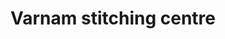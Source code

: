 ---
title: "Varnam stitching centre"
url: /thiruvananthapuram/varnam-stitching-centre/
shop: tailor
---